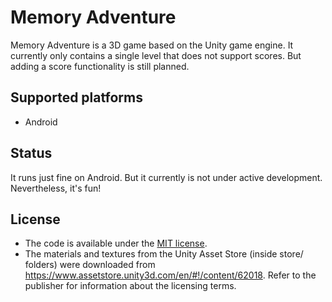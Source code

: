 # Memory Adventure
Memory Adventure is a 3D game based on the Unity game engine. It currently only contains a single level that does not support scores. But adding a score functionality is still planned.

## Supported platforms
- Android

## Status
It runs just fine on Android. But it currently is not under active development. Nevertheless, it's fun!

## License
- The code is available under the [MIT license](https://github.com/flomit/remember-adventure/blob/master/LICENSE.md).
- The materials and textures from the Unity Asset Store (inside store/ folders) were downloaded from https://www.assetstore.unity3d.com/en/#!/content/62018.
  Refer to the publisher for information about the licensing terms.